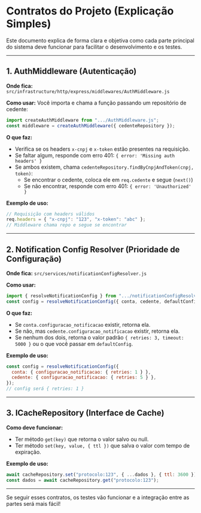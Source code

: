 # Contratos do Projeto (Explicação Simples)

Este documento explica de forma clara e objetiva como cada parte principal do sistema deve funcionar para facilitar o desenvolvimento e os testes.

---

## 1. AuthMiddleware (Autenticação)

**Onde fica:**
`src/infrastructure/http/express/middlewares/AuthMiddleware.js`

**Como usar:**
Você importa e chama a função passando um repositório de cedente:

```js
import createAuthMiddleware from ".../AuthMiddleware.js";
const middleware = createAuthMiddleware({ cedenteRepository });
```

**O que faz:**

- Verifica se os headers `x-cnpj` e `x-token` estão presentes na requisição.
- Se faltar algum, responde com erro 401: `{ error: 'Missing auth headers' }`
- Se ambos existem, chama `cedenteRepository.findByCnpjAndToken(cnpj, token)`:
  - Se encontrar o cedente, coloca ele em `req.cedente` e segue (`next()`)
  - Se não encontrar, responde com erro 401: `{ error: 'Unauthorized' }`

**Exemplo de uso:**

```js
// Requisição com headers válidos
req.headers = { "x-cnpj": "123", "x-token": "abc" };
// Middleware chama repo e segue se encontrar
```

---

## 2. Notification Config Resolver (Prioridade de Configuração)

**Onde fica:**
`src/services/notificationConfigResolver.js`

**Como usar:**

```js
import { resolveNotificationConfig } from ".../notificationConfigResolver.js";
const config = resolveNotificationConfig({ conta, cedente, defaultConfig });
```

**O que faz:**

- Se `conta.configuracao_notificacao` existir, retorna ela.
- Se não, mas `cedente.configuracao_notificacao` existir, retorna ela.
- Se nenhum dos dois, retorna o valor padrão `{ retries: 3, timeout: 5000 }` ou o que você passar em `defaultConfig`.

**Exemplo de uso:**

```js
const config = resolveNotificationConfig({
  conta: { configuracao_notificacao: { retries: 1 } },
  cedente: { configuracao_notificacao: { retries: 5 } },
});
// config será { retries: 1 }
```

---

## 3. ICacheRepository (Interface de Cache)

**Como deve funcionar:**

- Ter método `get(key)` que retorna o valor salvo ou null.
- Ter método `set(key, value, { ttl })` que salva o valor com tempo de expiração.

**Exemplo de uso:**

```js
await cacheRepository.set("protocolo:123", { ...dados }, { ttl: 3600 });
const dados = await cacheRepository.get("protocolo:123");
```

---

Se seguir esses contratos, os testes vão funcionar e a integração entre as partes será mais fácil!
